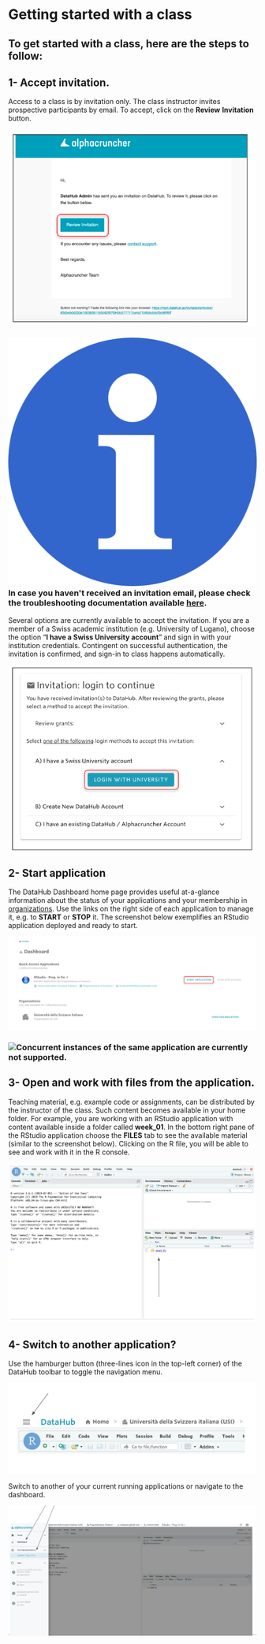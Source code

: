 # Getting started with a class

## **To get started with a class, here are the steps to follow:**

## 1- **Accept invitation.**

Access to a class is by invitation only. The class instructor invites prospective participants by email. To accept, click on the **Review** **Invitation** button.

![](../.gitbook/assets/screen-shot-2019-09-20-at-3.49.10-pm-2.png)

### ![](../.gitbook/assets/info_simple.svg.png)**In case you haven't received an invitation email, please check the troubleshooting documentation available** [**here**](../troubleshooting/login-issues/i-havent-received-an-invitation-email.md)**.**

Several options are currently available to accept the invitation. If you are a member of a Swiss academic institution \(e.g. University of Lugano\), choose the option “**I have a Swiss University account**” and sign in with your institution credentials. Contingent on successful authentication, the invitation is confirmed, and sign-in to class happens automatically.  

![](../.gitbook/assets/screen-shot-2019-09-20-at-3.54.27-pm-2.png)

## 2- Start application

The DataHub Dashboard home page provides useful at-a-glance information about the status of your applications and your membership in [organizations](http:///@alphacruncher-1/s/datahub/~/drafts/-LpMzyPUrAQ03FcWCTT_/primary/data-organization/organizations). Use the links on the right side of each application to manage it, e.g. to  **START** or **STOP** it. The screenshot below exemplifies an RStudio application deployed and ready to start.

![](../.gitbook/assets/screen-shot-2019-09-20-at-4.11.31-pm-2.png)

### ![](https://firebasestorage.googleapis.com/v0/b/gitbook-28427.appspot.com/o/assets%2F-LihBjXi93rsUENhHsab%2F-Lp3NGFCrRoUpqQTtdaw%2F-Lp3OSAbBBFjJ-9cs0Dz%2FInfo_Simple.svg.png?alt=media&token=b86c3ad7-3529-462f-b35e-3f150fc95b01)Concurrent instances of the same application are currently not supported.

## ​3- Open and work with files from the application.

Teaching material, e.g. example code or assignments, can be distributed by the instructor of the class. Such content becomes available in your home folder. For example, you are working with an RStudio application with content available inside a folder called **week\_01**. In the bottom right pane of the RStudio application choose the **FILES** tab to see the available material \(similar to the screenshot below\). Clicking on the R file, you will be able to see and work with it in the R console.

![](../.gitbook/assets/screen-shot-2019-09-20-at-4.50.17-pm-2.png)

## 4- Switch to another application?

Use the hamburger button \(three-lines icon in the top-left corner\) of the DataHub toolbar to toggle the navigation menu.

![](../.gitbook/assets/screen-shot-2019-09-20-at-4.32.59-pm-2.png)

Switch to another of your current running applications or navigate to the dashboard.

![](../.gitbook/assets/screen-shot-2019-09-20-at-4.37.30-pm-2.png)







